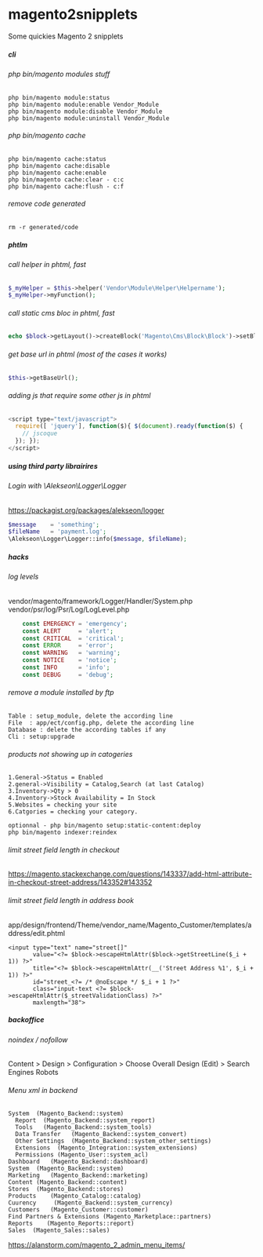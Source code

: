 # magento2snipplets
Some quickies Magento 2 snipplets

##### cli 

###### php bin/magento modules stuff

```cli
php bin/magento module:status
php bin/magento module:enable Vendor_Module
php bin/magento module:disable Vendor_Module
php bin/magento module:uninstall Vendor_Module
```

###### php bin/magento cache
```cli
php bin/magento cache:status
php bin/magento cache:disable
php bin/magento cache:enable
php bin/magento cache:clear - c:c
php bin/magento cache:flush - c:f
```

###### remove code generated
```cli
rm -r generated/code
```

##### phtlm 

###### call helper in phtml, fast
```php
$_myHelper = $this->helper('Vendor\Module\Helper\Helpername');
$_myHelper->myFunction();
```

###### call static cms bloc in phtml, fast
```php
echo $block->getLayout()->createBlock('Magento\Cms\Block\Block')->setBlockId('blockIdentifier')->toHtml();
```

###### get base url in phtml (most of the cases it works)
```php
$this->getBaseUrl();
```

###### adding js that require some other js in phtml
```js
<script type="text/javascript">
  require([ 'jquery'], function($){ $(document).ready(function($) {
    // jscoque
  }); });
</script>
```

##### using third party librairires

###### Login with \Alekseon\Logger\Logger
https://packagist.org/packages/alekseon/logger
```php
$message    = 'something';
$fileName   = 'payment.log';
\Alekseon\Logger\Logger::info($message, $fileName);
```

##### hacks

###### log levels
vendor/magento/framework/Logger/Handler/System.php
vendor/psr/log/Psr/Log/LogLevel.php
```php
    const EMERGENCY = 'emergency';
    const ALERT     = 'alert';
    const CRITICAL  = 'critical';
    const ERROR     = 'error';
    const WARNING   = 'warning';
    const NOTICE    = 'notice';
    const INFO      = 'info';
    const DEBUG     = 'debug';
```

###### remove a module installed by ftp

```
Table : setup_module, delete the according line
File  : app/ect/config.php, delete the according line
Database : delete the according tables if any
Cli : setup:upgrade
```

###### products not showing up in catogeries
```
1.General->Status = Enabled
2.general->Visibility = Catalog,Search (at last Catalog)
3.Inventory->Qty > 0
4.Inventory->Stock Availability = In Stock
5.Websites = checking your site
6.Catgories = checking your category.

optionnal - php bin/magento setup:static-content:deploy
php bin/magento indexer:reindex
```

###### limit street field length in checkout
https://magento.stackexchange.com/questions/143337/add-html-attribute-in-checkout-street-address/143352#143352

###### limit street field length in address book
app/design/frontend/Theme/vendor_name/Magento_Customer/templates/address/edit.phtml
````
<input type="text" name="street[]"
       value="<?= $block->escapeHtmlAttr($block->getStreetLine($_i + 1)) ?>"
       title="<?= $block->escapeHtmlAttr(__('Street Address %1', $_i + 1)) ?>"
       id="street_<?= /* @noEscape */ $_i + 1 ?>"
       class="input-text <?= $block->escapeHtmlAttr($_streetValidationClass) ?>"
       maxlength="38">
````



##### backoffice

###### noindex / nofollow
Content > Design > Configuration > Choose Overall Design (Edit) > Search Engines Robots

###### Menu xml in backend
````
System  (Magento_Backend::system)
  Report  (Magento_Backend::system_report)
  Tools   (Magento_Backend::system_tools)
  Data Transfer   (Magento_Backend::system_convert)
  Other Settings  (Magento_Backend::system_other_settings)
  Extensions  (Magento_Integration::system_extensions)
  Permissions (Magento_User::system_acl)
Dashboard   (Magento_Backend::dashboard)
System  (Magento_Backend::system)
Marketing   (Magento_Backend::marketing)
Content (Magento_Backend::content)
Stores  (Magento_Backend::stores)
Products    (Magento_Catalog::catalog)
Cuurency     (Magento_Backend::system_currency)
Customers   (Magento_Customer::customer)
Find Partners & Extensions (Magento_Marketplace::partners)
Reports    (Magento_Reports::report)
Sales  (Magento_Sales::sales)
````
https://alanstorm.com/magento_2_admin_menu_items/
